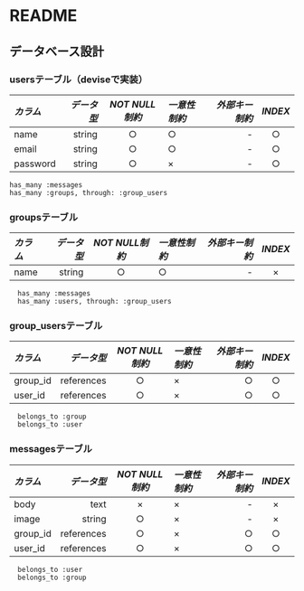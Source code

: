 # README

## データベース設計

### usersテーブル（deviseで実装）

| *カラム* | *データ型* | *NOT NULL制約* | *一意性制約* | *外部キー制約* | *INDEX* |
|:-----------|------------:|:------------:|:-----------|------------:|:------------:|
| name | string | ○ | ○ | - | ○ |
| email | string | ○ | ○ | - | ○ |
| password | string | ○ | × | - | ○ |

```
has_many :messages
has_many :groups, through: :group_users
```

### groupsテーブル

| *カラム* | *データ型* | *NOT NULL制約* | *一意性制約* | *外部キー制約* | *INDEX* |
|:-----------|------------:|:------------:|:-----------|------------:|:------------:|
| name | string | ○ | ○ | - | × |

```
  has_many :messages
  has_many :users, through: :group_users
```

### group_usersテーブル

| *カラム* | *データ型* | *NOT NULL制約* | *一意性制約* | *外部キー制約* | *INDEX* |
|:-----------|------------:|:------------:|:-----------|------------:|:------------:|
| group_id | references | ○ | × | ○ | ○ |
| user_id | references | ○ | × | ○ | ○ |

```
  belongs_to :group
  belongs_to :user
```

### messagesテーブル

| *カラム* | *データ型* | *NOT NULL制約* | *一意性制約* | *外部キー制約* | *INDEX* |
|:-----------|------------:|:------------:|:-----------|------------:|:------------:|
| body | text | × | × | - | × |
| image | string | ○ | × | - | × |
| group_id | references | ○ | × | ○ | ○ |
| user_id | references | ○ | × | ○ | ○ |


```
  belongs_to :user
  belongs_to :group
```
